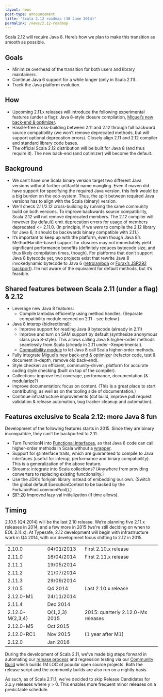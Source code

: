 ```yaml
---
layout: news
post-type: announcement
title: "Scala 2.12 roadmap (30 June 2014)"
permalink: /news/2.12-roadmap
---
```

Scala 2.12 will require Java 8. 
Here’s how we plan to make this transition as smooth as possible.


## Goals
* Minimize overhead of the transition for both users and library maintainers.
* Continue Java 6 support for a while longer (only in Scala 2.11).
* Track the Java platform evolution.


## How
* Upcoming 2.11.x releases will introduce the following experimental features (under a flag): Java 8-style closure compilation, [Miguel’s new back-end & optimizer](http://magarciaepfl.github.io/scala/).
* Hassle-free cross-building between 2.11 and 2.12 through full backward source compatibility (we won’t remove deprecated methods, but will support optional deprecation errors). Closely align 2.11 and 2.12 compiler and standard library code bases.
* The official Scala 2.12 distribution will be built for Java 8 (and thus require it). The new back-end (and optimizer) will become the default.


## Background
* We can’t have one Scala binary version target two different Java versions without further artifactId name mangling. Even if maven did have support for specifying the required Java version, this fork would be a big burden on the eco-system. Thus, the split between required Java versions has to align with the Scala (binary) version.
* We’ll check 2.11/2.12 cross-building by running the same community build on both versions. To improve backwards source compatibility, Scala 2.12 will not remove deprecated members. The 2.12 compiler will however (by default) emit deprecation errors for usage of members deprecated <= 2.11.0. (In principle, if we *were* to compile the 2.12 library for Java 6, it should be backwards binary compatible with 2.11.)
* It’s important to keep up with the platform, even though Java 8’s MethodHandle-based support for closures may not immediately yield significant performance benefits (definitely reduces bytecode size, and thus likely compilation times, though). For platforms that don’t support Java 8 bytecode yet, two projects exist that rewrite Java 8 invokedynamic bytecode to Java 6 ([retrolambda](https://github.com/orfjackal/retrolambda) or [Forax’s JSR292 backport](https://code.google.com/p/jvm-language-runtime/source/browse/trunk/invokedynamic-backport/src/jsr292/weaver/opt/OptimizerWeaver.java?r=254)). I’m not aware of the equivalent for default methods, but it’s feasible.


## Shared features between Scala 2.11 (under a flag) & 2.12
   * Leverage new Java 8 features:
     * Compile lambdas efficiently using method handles. (Separate compatibility module needed on 2.11 – see below.)
   * Java 8 interop (bidirectional):
     * Improve support for reading Java 8 bytecode (already in 2.11)
     * Improve and turn on SAM support by default (synthesize anonymous class java 8-style). This allows calling Java 8 higher-order methods seamlessly from Scala (already in 2.11 under -Xexperimental).
     * [Compatibility module](https://github.com/typesafehub/scala-java8-fun) to let Java 8 call Scala higher-order methods.
   * Fully integrate [Miguel’s new back-end & optimizer](http://magarciaepfl.github.io/scala/) (refactor code, test & document in-depth, remove old back-end).
   * Style checker: an efficient, community-driven, platform for accurate coding style checking (built on top of the compiler).
   * Collections: improve test coverage, performance, documentation (& modularize?)
   * Improve documentation: focus on content. (This is a great place to start contributing, as well as on the tooling side of documentation.)
   * Continue infrastructure improvements (sbt build, improve pull request validation & release automation, bug tracker cleanup and automation).


## Features exclusive to Scala 2.12: more Java 8 fun
Development of the following features starts in 2015. Since they are binary incompatible, they can’t be backported to 2.11.


   * Turn FunctionN into [Functional Interfaces](http://docs.oracle.com/javase/8/docs/api/java/lang/FunctionalInterface.html), so that Java 8 code can call higher-order methods in Scala without a [wrapper](https://github.com/typesafehub/scala-java8-fun).
   * Support for @interface traits, which are guaranteed to compile to Java interfaces (useful for interop, performance and binary compatibility). This is a generalization of the above feature.
   * Streams: integrate into Scala collections? (Anywhere from providing converters to replacing existing functionality.)
   * Use the JDK’s forkjoin library instead of embedding our own. (Switch the global default ExecutionContext to be backed by the ForkJoinPool.commonPool().)
   * [SIP-20](http://docs.scala-lang.org/sips/pending/improved-lazy-val-initialization.html) Improved lazy val initialization (if time allows).

## Timing
2.10.5 (Q4 2014) will be the last 2.10 release. We’re planning five 2.11.x releases in 2014, and a few more in 2015 (we're still deciding on when to EOL 2.11.x). At Typesafe, 2.12 development will begin with infrastructure work in Q4 2014, with our development focus shifting to 2.12 in 2015.

|                 |                |                                    |
|-----------------|----------------|------------------------------------|
| 2.10.0          | 04/01/2013     | First 2.10.x release               |
| 2.11.0          | 16/04/2014     | First 2.11.x release               |
| 2.11.1          | 19/05/2014     |                                    |
| 2.11.2          | 21/07/2014     |                                    |
| 2.11.3          | 29/09/2014     |                                    |
| 2.10.5          | Q4 2014        | Last 2.10.x release                |
| 2.12.0-M1       | 24/11/2014     |                                    |
| 2.11.4          | Dec 2014       |                                    |
| 2.12.0-M{2,3,4} | Q{1,2,3} 2015  | 2015: quarterly 2.12.0-Mx releases |
| 2.12.0-M5       | Oct 2015       |                                    |
| 2.12.0-RC1      | Nov 2015       | (1 year after M1)                  |
| 2.12.0          | Jan 2016       |                                    |

During the development of Scala 2.11, we've made big steps forward in automating our [release process](https://scala-webapps.epfl.ch/jenkins/view/scala-release-2.11.x/job/scala-release-2.11.x/) and regression testing via our [Community Build](https://jenkins-dbuild.typesafe.com:8499/view/Shared/) which builds 1M LOC of popular open source projects. Both the release script and the community builds are also run on a nightly basis.

As such, as of Scala 2.11.1, we've decided to skip Release Candidates for 2.x.y releases where y > 0. This enables more frequent minor releases on a predictable schedule.
